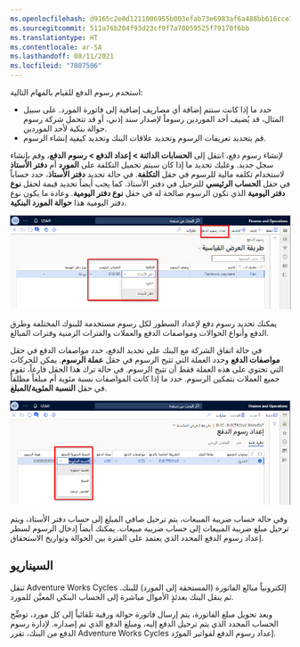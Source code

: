 ```yaml
---
ms.openlocfilehash: d9165c2e0d1211006955b003efab73e6983af6a488bb616cce7d077b27dba4d4
ms.sourcegitcommit: 511a76b204f93d23cf9f7a70059525f79170f6bb
ms.translationtype: HT
ms.contentlocale: ar-SA
ms.lasthandoff: 08/11/2021
ms.locfileid: "7087506"
---
```

استخدم رسوم الدفع للقيام بالمهام التالية:

- حدد ما إذا كانت ستتم إضافة أي مصاريف إضافية إلى فاتورة المورد. على سبيل المثال، قد يُضيف أحد الموردين رسوماً لإصدار سند إذني، أو قد تتحمل شركة رسوم حوالة بنكية لأحد الموردين.
- قم بتحديد تعريفات الرسوم وتحديد علاقات البنك وتحديد كيفية إنشاء الرسوم.

لإنشاء رسوم دفع، انتقل إلى **الحسابات الدائنة > إعداد الدفع > رسوم الدفع**، وقم بإنشاء سجل جديد. وعليك تحديد ما إذا كان سيتم تحميل التكلفة على **المورد** أم **دفتر الأستاذ** لاستخدام تكلفه مالية للرسوم في حقل **التكلفة**. في حالة تحديد **دفتر الأستاذ**، حدد حساباً في حقل **الحساب الرئيسي** للترحيل في دفتر الأستاذ. كما يجب أيضاً تحديد قيمة لحقل **نوع دفتر اليومية** الذي تكون الرسوم صالحة له في حقل **نوع دفتر اليومية**. وعادة ما يكون نوع دفتر اليومية هذا **حوالة المورد البنكية**.
 
[![لقطة شاشة لصفحة رسوم الدفع مع تمييز حقل "التكلفة".](../media/payment-fee.png)](../media/payment-fee.png#lightbox)

يمكنك تحديد رسوم دفع لإعداد السطور لكل رسوم مستخدمة للبنوك المختلفة وطرق الدفع وأنواع الحوالات ومواصفات الدفع والعملات والفترات الزمنية وفترات المبالغ.

في حالة اتفاق الشركة مع البنك على تحديد الدفع، حدد مواصفات الدفع في حقل **مواصفات الدفع** وحدد العملة التي تتيح الرسوم في حقل **عملة الرسوم**. يمكن للحركات التي تحتوي على هذه العملة فقط أن تتيح الرسوم. في حالة ترك هذا الحقل فارغاً، تقوم جميع العملات بتمكين الرسوم. حدد ما إذا كانت المواصفات نسبة مئوية أم مبلغاً مطلقاً في حقل **النسبة المئوية/المبلغ**.
 
[![لقطة شاشة لصفحة إعداد رسوم الدفع مع تمييز حقل "النسبة المئوية / المبلغ".](../media/payment-fee-setup.png) ](../media/payment-fee-setup.png#lightbox)

وفي حالة حساب ضريبة المبيعات، يتم ترحيل صافي المبلغ إلى حساب دفتر الأستاذ، ويتم ترحيل مبلغ ضريبة المبيعات إلى حساب ضريبة مبيعات. يمكنك أيضاً إدخال الرسوم لسطر إعداد رسوم الدفع المحدد الذي يعتمد على الفترة بين الحوالة وتواريخ الاستحقاق.

## <a name="scenario"></a>السيناريو 

تنقل Adventure Works Cycles إلكترونياً مبالغ الفاتورة (المستحقة إلى المورد) للبنك. ثم ينقل البنك بعدئذٍ الأموال مباشرة إلى الحساب البنكي المعيَّن للمورد. 

وبعد تحويل مبلغ الفاتورة، يتم إرسال فاتورة حوالة ورقية تلقائياً إلى كل مورد، توضِّح الحساب المحدد الذي يتم ترحيل الدفع إليه، ومبلغ الدفع الذي تم إصداره. لإدارة رسوم الدفع من البنك، تقرر Adventure Works Cycles إعداد رسوم الدفع لفواتير المورّد. 

